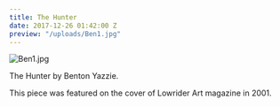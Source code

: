 ```yaml
---
title: The Hunter
date: 2017-12-26 01:42:00 Z
preview: "/uploads/Ben1.jpg"
---
```


![Ben1.jpg](/uploads/Ben1.jpg)

The Hunter by Benton Yazzie.

This piece was featured on the cover of Lowrider Art magazine in 2001.